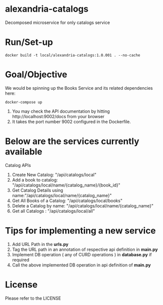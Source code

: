 # alexandria-catalogs
Decomposed microservice for only catalogs service

# Run/Set-up
```console
docker build -t local/alexandria-catalogs:1.0.001 . --no-cache
```

# Goal/Objective

We would be spinning up the Books Service and its related dependencies here:

```console
docker-compose up
```

1. You may check the API documentation by hitting http://localhost:9002/docs from your browser
2. It takes the port number 9002 configured in the Dockerfile.




# Below are the services currently available

Catalog APIs
1. Create New Catalog: "/api/catalogs/local"
2. Add a book to catalog: "/api/catalogs/local/name/{catalog_name}/{book_id}"
3. Get Catalog Details using name:"/api/catalogs/local/name/{catalog_name}"
4. Get All Books of a Catalog: "/api/catalogs/local/books"
5. Delete a Catalog by name: "/api/catalogs/local/name/{catalog_name}"
6. Get all Catalogs : "/api/catalogs/local/all"


# Tips for implementing a new service
1. Add URL Path in the **urls.py**
2. Tag the URL path in an annotation of respective api definition in **main.py**
3. Implement DB operation ( any of CURD operations ) in **database.py** if required
4. Call the above implemented DB operation in api definition of  **main.py**


# License
Please refer to the LICENSE